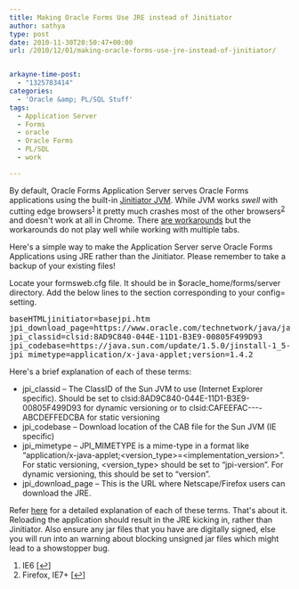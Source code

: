 ```yaml
---
title: Making Oracle Forms Use JRE instead of Jinitiator
author: sathya
type: post
date: 2010-11-30T20:50:47+00:00
url: /2010/12/01/making-oracle-forms-use-jre-instead-of-jinitiator/


arkayne-time-post:
  - "1325783414"
categories:
  - 'Oracle &amp; PL/SQL Stuff'
tags:
  - Application Server
  - Forms
  - oracle
  - Oracle Forms
  - PL/SQL
  - work

---
```

By default, Oracle Forms Application Server serves Oracle Forms applications using the built-in [Jinitiator JVM][1]. While JVM works _swell_ with cutting edge browsers<sup><a href="#footnote_0_424" id="identifier_0_424" class="footnote-link footnote-identifier-link" title="IE6">1</a></sup> it pretty much crashes most of the other browsers<sup><a href="#footnote_1_424" id="identifier_1_424" class="footnote-link footnote-identifier-link" title="Firefox, IE7+">2</a></sup> and doesn't work at all in Chrome. There <a href="https://sathyabh.at/2009/06/27/fixing-internet-explorer-crash-on-launching-oracle-forms-application-with-jinitiator/" target="_blank">are workarounds</a> but the workarounds do not play well while working with multiple tabs.

<!--more-->

Here's a simple way to make the Application Server serve Oracle Forms Applications using JRE rather than the Jinitiator. Please remember to take a backup of your existing files!

Locate your formsweb.cfg file. It should be in $oracle_home/forms/server directory. Add the below lines to the section corresponding to your config= setting.

<pre class="brush:bash">baseHTMLjinitiator=basejpi.htm
jpi_download_page=https://www.oracle.com/technetwork/java/javase/downloads/index-jdk5-jsp-142662.html
jpi_classid=clsid:8AD9C840-044E-11D1-B3E9-00805F499D93
jpi_codebase=https://java.sun.com/update/1.5.0/jinstall-1_5-windows-i586.cab
jpi_mimetype=application/x-java-applet;version=1.4.2</pre>

Here's a brief explanation of each of these terms:

  * jpi_classid – The ClassID of the Sun JVM to use (Internet Explorer specific). Should be set to clsid:8AD9C840-044E-11D1-B3E9-00805F499D93 for dynamic versioning or to clsid:CAFEEFAC-<major version>-<minor version>-<patch version>-ABCDEFFEDCBA for static versioning
  * jpi_codebase – Download location of the CAB file for the Sun JVM (IE specific)
  * jpi\_mimetype – JPI\_MIMETYPE is a mime-type in a format like “application/x-java-applet;<version\_type>=<implementation\_version>”. For static versioning, <version_type> should be set to “jpi-version”. For dynamic versioning, this should be set to “version”.
  * jpi\_download\_page – This is the URL where Netscape/Firefox users can download the JRE.

Refer [here][2] for a detailed explanation of each of these terms. That's about it. Reloading the application should result in the JRE kicking in, rather than Jinitiator. Also ensure any jar files that you have are digitally signed, else you will run into an warning about blocking unsigned jar files which might lead to a showstopper bug.

<ol class="footnotes">
  <li id="footnote_0_424" class="footnote">
    IE6 [<a href="#identifier_0_424" class="footnote-link footnote-back-link">&#8617;</a>]
  </li>
  <li id="footnote_1_424" class="footnote">
    Firefox, IE7+ [<a href="#identifier_1_424" class="footnote-link footnote-back-link">&#8617;</a>]
  </li>
</ol>

 [1]: https://en.wikipedia.org/wiki/Jinitiator
 [2]: https://www.oratransplant.nl/2005/05/24/settings-for-dynamic-versioning-with-sun-jpi-and-oracle-forms/
